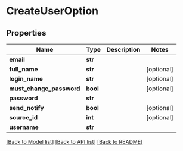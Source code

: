 # CreateUserOption

## Properties
Name | Type | Description | Notes
------------ | ------------- | ------------- | -------------
**email** | **str** |  |
**full_name** | **str** |  | [optional]
**login_name** | **str** |  | [optional]
**must_change_password** | **bool** |  | [optional]
**password** | **str** |  |
**send_notify** | **bool** |  | [optional]
**source_id** | **int** |  | [optional]
**username** | **str** |  |

[[Back to Model list]](../README.md#documentation-for-models) [[Back to API list]](../README.md#documentation-for-api-endpoints) [[Back to README]](../README.md)


